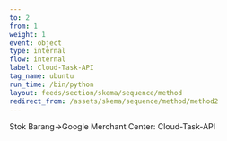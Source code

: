 ```yaml
---
to: 2
from: 1
weight: 1
event: object
type: internal
flow: internal
label: Cloud-Task-API
tag_name: ubuntu
run_time: /bin/python
layout: feeds/section/skema/sequence/method
redirect_from: /assets/skema/sequence/method/method2
---
```

Stok Barang->Google Merchant Center: Cloud-Task-API
